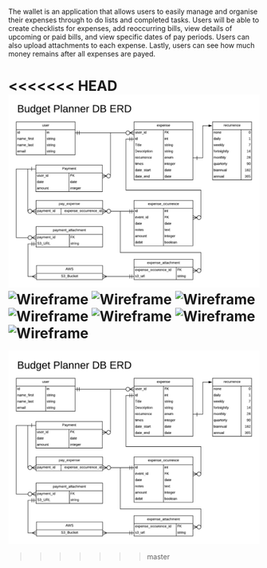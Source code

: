 The wallet is an application that allows users to easily manage and organise their expenses through to do lists and completed tasks. Users will be able to create checklists for expenses, add reoccurring bills, view details of upcoming or paid bills, and view specific dates of pay periods. Users can also upload attachments to each expense. Lastly, users can see how much money remains after all expenses are payed. 

<<<<<<< HEAD
![ERD diagram](/docs/Wallet_DB_ERD.png)
![Wireframe](/docs/Wallet_DB_frame1.png)
![Wireframe](/docs/Wallet_DB_frame2.png)
![Wireframe](/docs/Wallet_DB_frame3.png)
![Wireframe](/docs/Wallet_DB_frame4.png)
![Wireframe](/docs/Wallet_DB_frame5.png)
![Wireframe](/docs/Wallet_DB_frame6.png)
![Wireframe](/docs/Wallet_DB_frame6.png)
=======
![ERD diagram](./docs/Wallet_DB_ERD.png)
>>>>>>> master
